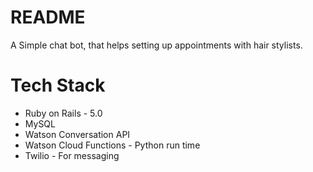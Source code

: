 # README

A Simple chat bot, that helps setting up appointments with hair stylists.

# Tech Stack

- Ruby on Rails - 5.0
- MySQL
- Watson Conversation API
- Watson Cloud Functions - Python run time
- Twilio - For messaging
